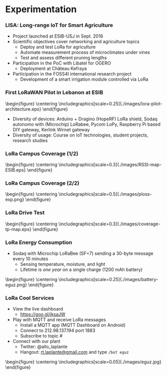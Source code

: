 # Experimentation
### LISA: Long-range IoT for Smart Agriculture

- Project launched at ESIB-USJ in Sept. 2016
- Scientific objectives cover networking and agriculture topics
    - Deploy and test LoRa for agriculture
    - Automate measurement process of microclimates under vines
    - Test and assess different pruning lengths
- Participation in the PoC with Libatel for OGERO
    - Deployment at Château Kefraya
- Participation in the FOSS4I international research project
    - Development of a smart irrigation module controlled via LoRa

### First LoRaWAN Pilot in Lebanon at ESIB

\begin{figure}
	\centering
	\includegraphics[scale=0.25]{./images/lora-pilot-architecture.eps}
\end{figure}

- Diversity of devices: Arduino + Dragino (HopeRF) LoRa shield, Sodaq autonomo with (Microchip) LoRabee, Pycom LoPy, Raspberry Pi based DIY gateway, Kerlink Wirnet gateway
- Diversity of usage: Course on IoT technologies, student projects, research studies  

### LoRa Campus Coverage (1/2)

\begin{figure}
	\centering
	\includegraphics[scale=0.3]{./images/RSSI-map-ESIB.eps}
\end{figure}

### LoRa Campus Coverage (2/2)

\begin{figure}
	\centering
	\includegraphics[scale=0.5]{./images/ploss-exp.png}
\end{figure}

### LoRa Drive Test

\begin{figure}
	\centering
	\includegraphics[scale=0.3]{./images/coverage-tp-map.eps}
\end{figure}

### LoRa Energy Consumption
- Sodaq with Microchip LoRaBee (SF=7) sending a 30-byte message every 10 minutes
    - Sensing temperature, moisture, and light
    - Lifetime is *one year* on a single charge (1200 mAh battery)

\begin{figure}
	\centering
	\includegraphics[scale=0.25]{./images/battery-eguz.png}
\end{figure}

### LoRa Cool Services

- View the live dashboard
    - https://goo.gl/jksaJW
- Play with MQTT and receive LoRa messages
    - Install a MQTT app (MQTT Dashboard on Android)
    - Connect to 212.98.137.194 port 1883
    - Subscribe to topic #
- Connect with our plant
    - Twitter: @allo_laplante
    - Hangout: rt.laplante@gmail.com and type `/bot eguz`

\begin{figure}
	\centering
	\includegraphics[scale=0.05]{./images/eguz.jpg}
\end{figure}
